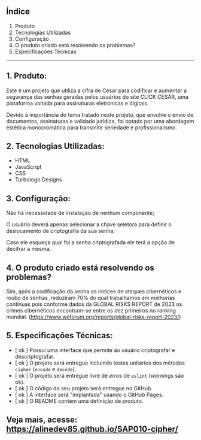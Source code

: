## Índice

1. Produto
2. Tecnologias Utilizadas
3. Configuração
4. O produto criado está resolvendo os problemas?
5. Especificações Técnicas

***

## 1. Produto:

Este é um projeto que utiliza a cifra de César para codificar e aumentar a segurança das senhas geradas pelos usuários
do site CLICK CESAR, uma plataforma voltada para assinaturas eletronicas e digitais.


Devido à importância do tema tratado neste projeto, que envolve o envio de documentos, assinaturas e validade jurídica, foi optado por uma abordagem estética monocromática para transmitir seriedade e profissionalismo.



## 2. Tecnologias Utilizadas:

* HTML
* JavaScript
* CSS
* Turbologo Designs


## 3. Configuração:

Não há necessidade de instalação de nenhum componente;

O usuário deverá apenas selecionar a chave seletora para definir o deslocamento de criptografia da sua senha;

Caso ele esqueça qual foi a senha criptografada ele terá a opção de decifrar a mesma. 

## 4. O produto criado está resolvendo os problemas?

Sim, após a codificação da senha os indices de ataques cibernéticos e roubo de senhas ,reduziram 70% do qual 
trabalhamos em melhorias contínuas pois conforme dados da GLOBAL RISKS REPORT de 2023 os crimes cibernéticos 
encontram-se entre os dez primeiros no ranking mundial. (https://www.weforum.org/reports/global-risks-report-2023/)

## 5. Especificações Técnicas:

* [ ok ] Possui uma interface que permite ao usuário criptografar e descriptografar.
* [ ok ] O projeto será entregue incluindo testes unitários dos métodos `cipher` (`encode` e `decode`).
* [ ok ] O projeto será entregue livre de _erros_ de `eslint` (_warnings_ são ok).
* [ ok ] O código do seu projeto será entregue no GitHub.
* [ ok ] A interface será "implantada" usando o GitHub Pages.
* [ ok ] O README contém uma definição de produto.



## Veja mais, acesse:  https://alinedev85.github.io/SAP010-cipher/
